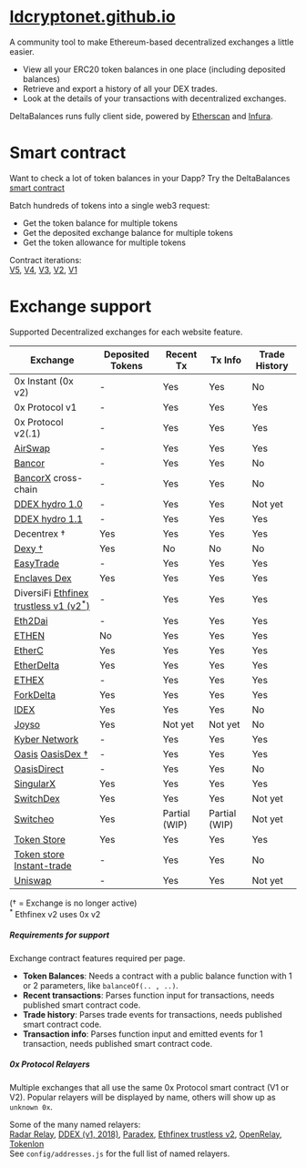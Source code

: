 # [Idcryptonet.github.io](https://idcryptonet.github.io)
A community tool to make Ethereum-based decentralized exchanges a little easier.
+ View all your ERC20 token balances in one place (including deposited balances)
+ Retrieve and export a history of all your DEX trades.
+ Look at the details of your transactions with decentralized exchanges.


DeltaBalances runs fully client side, powered by [Etherscan](https://etherscan.io) and [Infura](https://infura.io).

# Smart contract
Want to check a lot of token balances in your Dapp?
Try the DeltaBalances [smart contract](https://etherscan.io/address/0xbf320b8336b131e0270295c15478d91741f9fc11#code) 

Batch hundreds of tokens into a single web3 request:
+ Get the token balance for multiple tokens 
+ Get the deposited exchange balance for multiple tokens 
+ Get the token allowance for multiple tokens

Contract iterations:  
[V5](https://etherscan.io/address/0xbf320b8336b131e0270295c15478d91741f9fc11#code), [V4](https://etherscan.io/address/0x40a38911e470fc088beeb1a9480c2d69c847bcec#code), [V3](https://etherscan.io/address/0x3E25F0BA291F202188Ae9Bda3004A7B3a803599a#code), [V2](https://etherscan.io/address/0xf5f563D3A99152c18cE8b133232Fe34317F60FEF#code), [V1](https://etherscan.io/address/0x3150954EAE1a8a5e5EE1F1B8E8444Fe16EA9F94C#code)


# Exchange support
Supported Decentralized exchanges for each website feature.  

| Exchange | Deposited Tokens | Recent Tx| Tx Info| Trade History|
|----------|------------------|------------------|-----------------------------|------------------|
| 0x Instant (0x v2) | - | Yes| Yes| No |
| 0x Protocol v1 | - | Yes| Yes| Yes |
| 0x Protocol v2(.1) | - | Yes| Yes| Yes |
| [AirSwap](https://airswap.io)| - | Yes |Yes |Yes|
| [Bancor](https://bancor.network)  | - | Yes| Yes | No|
| [BancorX](https://bancor.network) cross-chain  | - | Yes| Yes | No|
| [DDEX hydro 1.0](https://ddex.io/)| - | Yes| Yes| Not yet |
| [DDEX hydro 1.1](https://ddex.io/)| - | Yes| Yes| Yes |
| Decentrex †| Yes| Yes| Yes| Yes |
| [Dexy †](https://app.dexy.exchange) |Yes| No| No | No|
| [EasyTrade](https://easytrade.io) |-| Yes| Yes | Yes|
| [Enclaves Dex](https://enclaves.io) | Yes | Yes| Yes | Yes|
| DiversiFi [Ethfinex trustless v1 (v2<sup>*</sup>)](https://trustless.ethfinex.com) | - | Yes | Yes | Yes |
| [Eth2Dai](https://eth2dai.com/) |-|Yes| Yes | Yes|
| [ETHEN](https://ethen.market) |No|Yes|Yes|Yes|
| [EtherC](https://etherc.io) |Yes|Yes|Yes|Yes|
| [EtherDelta](https://etherdelta.com)| Yes| Yes| Yes| Yes | 
| [ETHEX](https://ethex.market)|-|Yes|Yes|Yes|
| [ForkDelta](https://forkDelta.app)| Yes| Yes| Yes| Yes | 
| [IDEX](https://idex.market)| Yes |Yes |Yes| No |
| [Joyso](https://joyso.io)|Yes| Not yet| Not yet | No|
| [Kyber Network](https://kyber.network) |-|Yes|Yes| Yes | Yes|
| [Oasis](https://oasis.app/trade/) [OasisDex †](https://oasisdex.com)|-|Yes| Yes | Yes|
| [OasisDirect](https://oasis.direct) |-|Yes| Yes | No|
| [SingularX](https://singularx.com)|Yes| Yes| Yes | Yes|
| [SwitchDex](https://switchdex.ag)|Yes| Yes| Yes | Not yet|
| [Switcheo](https://switcheo.exchange)|Yes| Partial (WIP)| Partial (WIP) | Not yet|
| [Token Store](https://token.store)| Yes| Yes| Yes| Yes |
| [Token store Instant-trade](https://token.store)| - | Yes| Yes | No|
| [Uniswap](https://uniswap.exchange)| - | Yes| Yes| Not yet|  

(† = Exchange is no longer active)  
<sup>*</sup> Ethfinex v2 uses 0x v2  

##### Requirements for support
Exchange contract features required per page.
+ **Token Balances**: Needs a contract with a public balance function with 1 or 2 parameters, like `balanceOf(.. , ..)`.
+ **Recent transactions**: Parses function input for transactions, needs published smart contract code.
+ **Trade history**: Parses trade events for transactions, needs published smart contract code.
+ **Transaction info**: Parses function input and emitted events for 1 transaction, needs published smart contract code.


##### 0x Protocol Relayers
Multiple exchanges that all use the same 0x Protocol smart contract (V1 or V2).
Popular relayers will be displayed by name, others will show up as `unknown 0x`.

Some of the many named relayers:  
[Radar Relay](https://radarrelay.com/), [DDEX (v1, 2018)](https://ddex.io/), [Paradex](https://paradex.io/),  [Ethfinex trustless v2](https://trustless.ethfinex.com), [OpenRelay](https://openrelay.xyz/), [Tokenlon](https://tokenlon.token.im/tokenlon)  
See `config/addresses.js` for the full list of named relayers.








